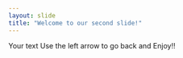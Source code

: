 ```yaml
---
layout: slide
title: "Welcome to our second slide!"
---
```

Your text
Use the left arrow to go back and Enjoy!!
